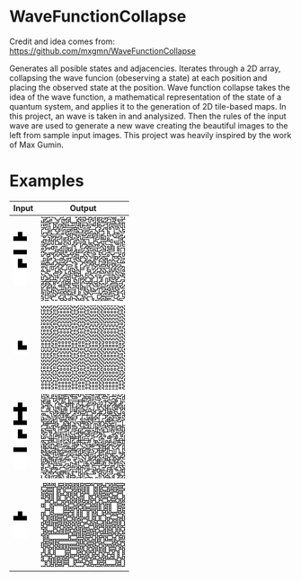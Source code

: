 # WaveFunctionCollapse
Credit and idea comes from: https://github.com/mxgmn/WaveFunctionCollapse 

Generates all posible states and adjacencies. Iterates through a 2D array, collapsing the wave funcion (obeserving a state) at each position and placing the observed state at the position. Wave function collapse takes the idea of the wave function, a mathematical representation of the state of a quantum system, and applies it to the generation of 2D tile-based maps. In this project, an wave is taken in and analysized. Then the rules of the input wave are used to generate a new wave creating the beautiful images to the left from sample input images. This project was heavily inspired by the work of Max Gumin.

# Examples

| Input         | Output        |
| ------------- | ------------- |
| ![alt text](https://github.com/lucianchauvin/WaveFunctionCollapse/blob/master/Examples/mesh1.png) | ![alt text](https://github.com/lucianchauvin/WaveFunctionCollapse/blob/master/Examples/wave1.png) |
| ![alt text](https://github.com/lucianchauvin/WaveFunctionCollapse/blob/master/Examples/mesh2.png) | ![alt text](https://github.com/lucianchauvin/WaveFunctionCollapse/blob/master/Examples/wave2.png) |
| ![alt text](https://github.com/lucianchauvin/WaveFunctionCollapse/blob/master/Examples/mesh3.png) | ![alt text](https://github.com/lucianchauvin/WaveFunctionCollapse/blob/master/Examples/wave3.png) |
| ![alt text](https://github.com/lucianchauvin/WaveFunctionCollapse/blob/master/Examples/mesh4.png) | ![alt text](https://github.com/lucianchauvin/WaveFunctionCollapse/blob/master/Examples/wave4.png) |

